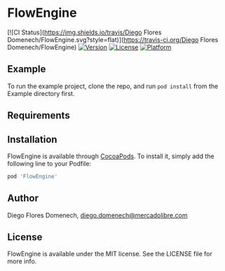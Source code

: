 # FlowEngine

[![CI Status](https://img.shields.io/travis/Diego Flores Domenech/FlowEngine.svg?style=flat)](https://travis-ci.org/Diego Flores Domenech/FlowEngine)
[![Version](https://img.shields.io/cocoapods/v/FlowEngine.svg?style=flat)](https://cocoapods.org/pods/FlowEngine)
[![License](https://img.shields.io/cocoapods/l/FlowEngine.svg?style=flat)](https://cocoapods.org/pods/FlowEngine)
[![Platform](https://img.shields.io/cocoapods/p/FlowEngine.svg?style=flat)](https://cocoapods.org/pods/FlowEngine)

## Example

To run the example project, clone the repo, and run `pod install` from the Example directory first.

## Requirements

## Installation

FlowEngine is available through [CocoaPods](https://cocoapods.org). To install
it, simply add the following line to your Podfile:

```ruby
pod 'FlowEngine'
```

## Author

Diego Flores Domenech, diego.domenech@mercadolibre.com

## License

FlowEngine is available under the MIT license. See the LICENSE file for more info.
